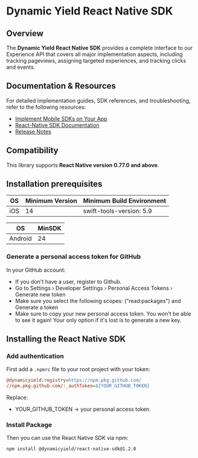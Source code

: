 # Dynamic Yield React Native SDK

## Overview

The **Dynamic Yield React Native SDK**  provides a complete interface to our Experience API that covers all major implementation aspects, including tracking pageviews, assigning targeted experiences, and tracking clicks and events.

## Documentation & Resources

For detailed implementation guides, SDK references, and troubleshooting, refer to the following resources:

- [Implement Mobile SDKs on Your App](https://dy.dev/docs/implement-mobile-sdk)
- [React-Native SDK Documentation](https://dy.dev/docs/react-sdk)
- [Release Notes](https://github.com/DynamicYield/Dynamic-Yield-Mobile-SDK-React-Native/releases)

## Compatibility

This library supports **React Native version 0.77.0 and above**.

## Installation prerequisites

| OS    | Minimum Version | Minimum Build Environment         |
|-------|-----------------|----------------------------------|
| iOS   | 14              | swift-tools-version: 5.9          |

| OS      | MinSDK |
|---------|--------|
| Android | 24     | 

### Generate a personal access token for GitHub

In your GitHub account:

- If you don't have a user, register to Github.
- Go to Settings › Developer Settings › Personal Access Tokens › Generate new token
- Make sure you select the following scopes: (“read:packages") and Generate a token
- Make sure to copy your new personal access token. You won't be able to see it again! Your only option if it's lost is to generate a new key.

## Installing the React Native SDK

### Add authentication

First add a `.npmrc` file to your root project with your token:

```ini
@dynamicyield:registry=https://npm.pkg.github.com/
//npm.pkg.github.com/:_authToken=${YOUR_GITHUB_TOKEN}
```

Replace:
- YOUR_GITHUB_TOKEN → your personal access token.

### Install Package

Then you can use the React Native SDK via npm:

```sh
npm install @dynamicyield/react-native-sdk@1.2.0
```
